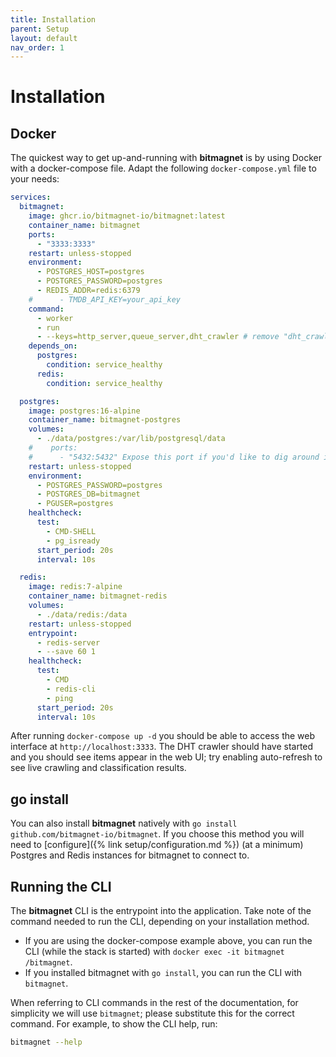 ```yaml
---
title: Installation
parent: Setup
layout: default
nav_order: 1
---
```


# Installation

## Docker

The quickest way to get up-and-running with **bitmagnet** is by using Docker with a docker-compose file. Adapt the following `docker-compose.yml` file to your needs:

```yml
services:
  bitmagnet:
    image: ghcr.io/bitmagnet-io/bitmagnet:latest
    container_name: bitmagnet
    ports:
      - "3333:3333"
    restart: unless-stopped
    environment:
      - POSTGRES_HOST=postgres
      - POSTGRES_PASSWORD=postgres
      - REDIS_ADDR=redis:6379
    #      - TMDB_API_KEY=your_api_key
    command:
      - worker
      - run
      - --keys=http_server,queue_server,dht_crawler # remove "dht_crawler" to run without DHT crawler
    depends_on:
      postgres:
        condition: service_healthy
      redis:
        condition: service_healthy

  postgres:
    image: postgres:16-alpine
    container_name: bitmagnet-postgres
    volumes:
      - ./data/postgres:/var/lib/postgresql/data
    #    ports:
    #      - "5432:5432" Expose this port if you'd like to dig around in the database
    restart: unless-stopped
    environment:
      - POSTGRES_PASSWORD=postgres
      - POSTGRES_DB=bitmagnet
      - PGUSER=postgres
    healthcheck:
      test:
        - CMD-SHELL
        - pg_isready
      start_period: 20s
      interval: 10s

  redis:
    image: redis:7-alpine
    container_name: bitmagnet-redis
    volumes:
      - ./data/redis:/data
    restart: unless-stopped
    entrypoint:
      - redis-server
      - --save 60 1
    healthcheck:
      test:
        - CMD
        - redis-cli
        - ping
      start_period: 20s
      interval: 10s
```

After running `docker-compose up -d` you should be able to access the web interface at `http://localhost:3333`. The DHT crawler should have started and you should see items appear in the web UI; try enabling auto-refresh to see live crawling and classification results.

## go install

You can also install **bitmagnet** natively with `go install github.com/bitmagnet-io/bitmagnet`. If you choose this method you will need to [configure]({% link setup/configuration.md %}) (at a minimum) Postgres and Redis instances for bitmagnet to connect to.

## Running the CLI

The **bitmagnet** CLI is the entrypoint into the application. Take note of the command needed to run the CLI, depending on your installation method.

- If you are using the docker-compose example above, you can run the CLI (while the stack is started) with `docker exec -it bitmagnet /bitmagnet`.
- If you installed bitmagnet with `go install`, you can run the CLI with `bitmagnet`.

When referring to CLI commands in the rest of the documentation, for simplicity we will use `bitmagnet`; please substitute this for the correct command. For example, to show the CLI help, run:

```sh
bitmagnet --help
```

